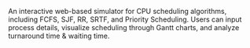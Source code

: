 An interactive web-based simulator for CPU scheduling algorithms, including FCFS, SJF, RR, SRTF, and Priority Scheduling. Users can input process details, visualize scheduling through Gantt charts, and analyze turnaround time & waiting time.
